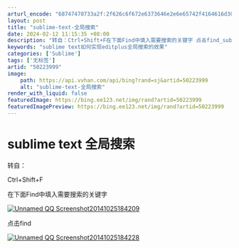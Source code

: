 ```yaml
---
arturl_encode: "68747470733a2f:2f626c6f672e6373646e2e6e65742f4164616d303430363036:2f61727469636c652f64657461696c732f3530323233393939"
layout: post
title: "sublime-text-全局搜索"
date: 2024-02-12 11:15:35 +08:00
description: "转自：Ctrl+Shift+F在下面Find中填入需要搜索的关键字 点击find_sublime t"
keywords: "sublime text如何实现editplus全局搜索的效果"
categories: ['Sublime']
tags: ['无标签']
artid: "50223999"
image:
    path: https://api.vvhan.com/api/bing?rand=sj&artid=50223999
    alt: "sublime-text-全局搜索"
render_with_liquid: false
featuredImage: https://bing.ee123.net/img/rand?artid=50223999
featuredImagePreview: https://bing.ee123.net/img/rand?artid=50223999
---
```


# sublime text 全局搜索

转自：

Ctrl+Shift+F

在下面Find中填入需要搜索的关键字

[![Unnamed QQ Screenshot20141025184209](https://i0.wp.com/www.phpbulo.com/wp-content/uploads/2014/10/Unnamed-QQ-Screenshot20141025184209-300x44.png?resize=457%2C67)](https://i1.wp.com/www.phpbulo.com/wp-content/uploads/2014/10/Unnamed-QQ-Screenshot20141025184209.png)

点击find

[![Unnamed QQ Screenshot20141025184228](https://i0.wp.com/www.phpbulo.com/wp-content/uploads/2014/10/Unnamed-QQ-Screenshot20141025184228-300x132.png?resize=443%2C195)](https://i0.wp.com/www.phpbulo.com/wp-content/uploads/2014/10/Unnamed-QQ-Screenshot20141025184228.png)